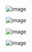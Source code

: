 ![image](https://user-images.githubusercontent.com/86912050/202469398-02fa623c-f154-472e-b284-8eb6591b6517.png)

![image](https://user-images.githubusercontent.com/86912050/202469860-6ea54319-050c-43dc-b26f-a60bb53ed9ed.png)

![image](https://user-images.githubusercontent.com/86912050/202469561-76771e13-3610-4e17-b77d-a3cc8364df98.png)

![image](https://user-images.githubusercontent.com/86912050/202469675-e31f6551-d3f8-46cf-b5d3-a99cd8815a98.png)
